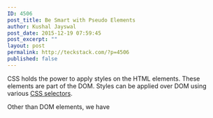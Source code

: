 ```yaml
---
ID: 4506
post_title: Be Smart with Pseudo Elements
author: Kushal Jayswal
post_date: 2015-12-19 07:59:45
post_excerpt: ""
layout: post
permalink: http://teckstack.com/?p=4506
published: false
---
```

CSS holds the power to apply styles on the HTML elements. These elements are part of the DOM. Styles can be applied over DOM using various <span style="text-decoration: underline;">CSS selectors</span>.

Other than DOM elements, we have